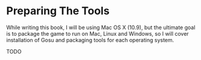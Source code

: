 # Preparing The Tools

While writing this book, I will be using Mac OS X (10.9), but the ultimate goal is to package the
game to run on Mac, Linux and Windows, so I will cover installation of Gosu and packaging tools for
each operating system.

TODO
